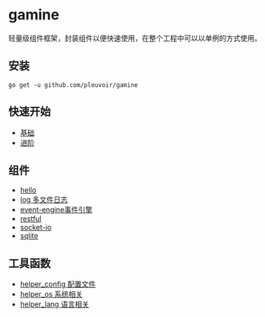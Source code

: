 # gamine

轻量级组件框架，封装组件以便快速使用，在整个工程中可以以单例的方式使用。


## 安装

```shell
go get -u github.com/pleuvoir/gamine
```

## 快速开始

- [基础](https://github.com/pleuvoir/gamine/blob/main/docs/basic.md)
- [进阶](https://github.com/pleuvoir/gamine/blob/main/docs/advance.md)


## 组件

- [hello](https://github.com/pleuvoir/gamine/blob/main/docs/hello.md)
- [log 多文件日志](https://github.com/pleuvoir/gamine/blob/main/docs/log.md)
- [event-engine事件引擎](https://github.com/pleuvoir/gamine/blob/main/docs/event-engine.md)
- [restful](https://github.com/pleuvoir/gamine/blob/main/docs/restful.md)
- [socket-io](https://github.com/pleuvoir/gamine/blob/main/docs/socket-io.md)
- [sqlite](https://github.com/pleuvoir/gamine/blob/main/docs/sqlite.md)


## 工具函数

- [helper_config 配置文件](https://github.com/pleuvoir/gamine/blob/main/docs/helper-config.md)
- [helper_os 系统相关](https://github.com/pleuvoir/gamine/blob/main/docs/helper-os.md)
- [helper_lang 语言相关](https://github.com/pleuvoir/gamine/blob/main/docs/helper-lang.md)